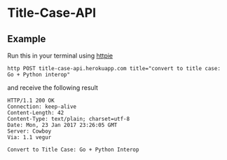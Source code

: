# Title-Case-API

## Example

Run this in your terminal using [httpie](https://httpie.org)

```
http POST title-case-api.herokuapp.com title="convert to title case: Go + Python interop"
```

and receive the following result

```
HTTP/1.1 200 OK
Connection: keep-alive
Content-Length: 42
Content-Type: text/plain; charset=utf-8
Date: Mon, 23 Jan 2017 23:26:05 GMT
Server: Cowboy
Via: 1.1 vegur

Convert to Title Case: Go + Python Interop
```
